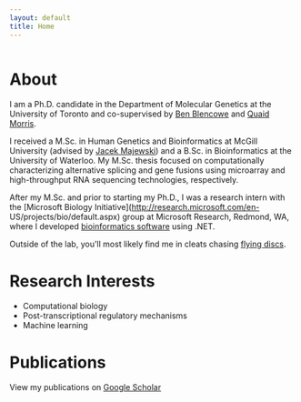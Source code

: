 ```yaml
---
layout: default
title: Home
---
```


<span class="image avatar"><img src="http://individual.utoronto.ca/hakevin/images/avatar2.jpg" alt="" /></span>

# About

I am a Ph.D. candidate in the Department of Molecular Genetics at the University
of Toronto and co-supervised by [Ben
Blencowe](http://sites.utoronto.ca/intron) and [Quaid
Morris](http://www.morrislab.ca). 

I received a M.Sc. in Human Genetics and Bioinformatics at McGill University 
(advised by [Jacek Majewski](http://www.genomequebec.mcgill.ca/compgen/majewskilab)) and
a B.Sc. in Bioinformatics at the University of Waterloo. My M.Sc. thesis focused
on computationally characterizing alternative splicing and gene fusions using
microarray and high-throughput RNA sequencing technologies, respectively. 

After my M.Sc. and prior to starting my Ph.D., I was a research intern with the
[Microsoft Biology Initiative](http://research.microsoft.com/en-
US/projects/bio/default.aspx) group at
Microsoft Research, Redmond, WA, where I developed [bioinformatics software](https://seqcos.codeplex.com/) using
.NET.

Outside of the lab, you'll most likely find me in cleats chasing [flying discs](https://en.wikipedia.org/wiki/Ultimate_%28sport%29).

# Research Interests

- Computational biology
- Post-transcriptional regulatory mechanisms
- Machine learning

# Publications

View my publications on
[Google Scholar](https://scholar.google.ca/citations?user=9xTTM_cAAAAJ)
